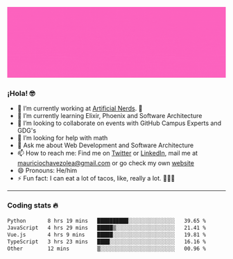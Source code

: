 ![Banner](banner.gif)

### ¡Hola! 🤓

- 🔭 I’m currently working at [Artificial Nerds](https://nerds.ai/). 🤖
- 🌱 I’m currently learning Elixir, Phoenix and Software Architecture
- 👯 I’m looking to collaborate on events with GitHub Campus Experts and GDG's
- 🤔 I’m looking for help with math
- 💬 Ask me about Web Development and Software Architecture
- 📫 How to reach me: Find me on [Twitter](https://twitter.com/ultr4nerd) or [LinkedIn](https://www.linkedin.com/in/mauricio-chávez-olea-4b46b7147/), mail me at [mauriciochavezolea@gmail.com](mailto:mauriciochavezolea@gmail.com) or go check my own [website](mauriciochavez.surge.sh)
- 😄 Pronouns: He/him
- ⚡ Fun fact: I can eat a lot of tacos, like, really a lot. 🌮🌮🌮

---

### Coding stats 🔥

<!--START_SECTION:waka-->
```text
Python       8 hrs 19 mins   ██████████░░░░░░░░░░░░░░░   39.65 % 
JavaScript   4 hrs 29 mins   █████▒░░░░░░░░░░░░░░░░░░░   21.41 % 
Vue.js       4 hrs 9 mins    █████░░░░░░░░░░░░░░░░░░░░   19.81 % 
TypeScript   3 hrs 23 mins   ████░░░░░░░░░░░░░░░░░░░░░   16.16 % 
Other        12 mins         ▒░░░░░░░░░░░░░░░░░░░░░░░░   00.96 % 
```
<!--END_SECTION:waka-->
